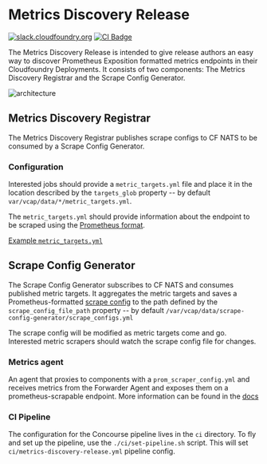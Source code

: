 # Metrics Discovery Release
[![slack.cloudfoundry.org][slack-badge]][loggregator-slack]
[![CI Badge][ci-badge]][ci-pipeline]

The Metrics Discovery Release is intended to give release authors an easy way to discover Prometheus Exposition formatted
metrics endpoints in their Cloudfoundry Deployments. It consists of two components: The Metrics Discovery Registrar and
the Scrape Config Generator.

![architecture]

## Metrics Discovery Registrar

The Metrics Discovery Registrar publishes scrape configs to CF NATS to be consumed by a Scrape Config Generator.

### Configuration
Interested jobs should provide a `metric_targets.yml` file and place it in the location described by the `targets_glob`
property -- by default `var/vcap/data/*/metric_targets.yml`.

The `metric_targets.yml` should provide information
about the endpoint to be scraped using the [Prometheus format](https://prometheus.io/docs/prometheus/latest/configuration/configuration/).

[Example `metric_targets.yml`][target-example]

## Scrape Config Generator

The Scrape Config Generator subscribes to CF NATS and consumes published metric targets. It aggregates the metric targets
and saves a Prometheus-formatted [scrape config](https://prometheus.io/docs/prometheus/latest/configuration/configuration/)
to the path defined by the `scrape_config_file_path` property -- by default `/var/vcap/data/scrape-config-generator/scrape_configs.yml`

The scrape config will be modified as metric targets come and go. Interested metric scrapers should watch the scrape config file
for changes.

### Metrics agent
An agent that proxies to components with a `prom_scraper_config.yml` and
receives metrics from the Forwarder Agent and exposes them on a prometheus-scrapable endpoint.
More information can be found in the [docs][metrics-agent]

### CI Pipeline
The configuration for the Concourse pipeline lives in the `ci` directory. To
fly and set up the pipeline, use the `./ci/set-pipeline.sh` script. This will
set `ci/metrics-discovery-release.yml` pipeline config.

[slack-badge]:         https://slack.cloudfoundry.org/badge.svg
[loggregator-slack]:   https://cloudfoundry.slack.com/archives/loggregator
[ci-badge]:            https://concourse.cf-denver.com/teams/loggregator/pipelines/metrics-discovery-release/badge
[ci-pipeline]:         https://concourse.cf-denver.com/teams/loggregator/pipelines/metrics-discovery-release

[metrics-agent]:        docs/metrics-agent.md
[architecture]:         docs/metrics_discovery_release_architecture.png
[target-example]:       docs/metric_targets.yml
